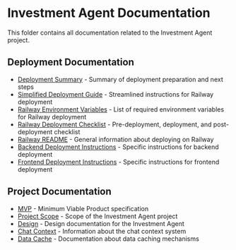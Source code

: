 # Investment Agent Documentation

This folder contains all documentation related to the Investment Agent project.

## Deployment Documentation

- [Deployment Summary](deployment-summary.md) - Summary of deployment preparation and next steps
- [Simplified Deployment Guide](simplified-deployment-guide.md) - Streamlined instructions for Railway deployment
- [Railway Environment Variables](railway-env-variables.md) - List of required environment variables for Railway deployment
- [Railway Deployment Checklist](railway-deployment-checklist.md) - Pre-deployment, deployment, and post-deployment checklist
- [Railway README](README.railway.md) - General information about deploying on Railway
- [Backend Deployment Instructions](backend-deployment-instructions.md) - Specific instructions for backend deployment
- [Frontend Deployment Instructions](frontend-deployment-instructions.md) - Specific instructions for frontend deployment

## Project Documentation

- [MVP](mvp.md) - Minimum Viable Product specification
- [Project Scope](projectscope.md) - Scope of the Investment Agent project
- [Design](design.md) - Design documentation for the Investment Agent
- [Chat Context](chatcontext.md) - Information about the chat context system
- [Data Cache](datacache.md) - Documentation about data caching mechanisms 